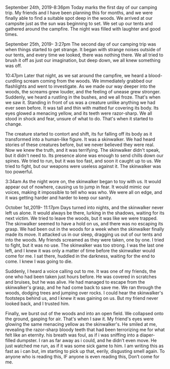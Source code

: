 September 24th, 2019-8:36pm
Today marks the first day of our camping trip. My friends and I have been planning this for months, and we were finally able to find a suitable spot deep in the woods. We arrived at our campsite just as the sun was beginning to set. We set up our tents and gathered around the campfire. The night was filled with laughter and good times.

September 25th, 2019- 3:27pm
The second day of our camping trip was when things started to get strange. It began with strange noises outside of our tents, and every time we looked, there was nothing there. We all tried to brush it off as just our imagination, but deep down, we all knew something was off.

10:47pm
Later that night, as we sat around the campfire, we heard a blood-curdling scream coming from the woods. We immediately grabbed our flashlights and went to investigate. As we made our way deeper into the woods, the screams grew louder, and the feeling of unease grew stronger. Suddenly, we heard a rustling in the bushes, and we all froze. That's when we saw it. Standing in front of us was a creature unlike anything we had ever seen before. It was tall and thin with matted fur covering its body. Its eyes glowed a menacing yellow, and its teeth were razor-sharp. We all stood in shock and fear, unsure of what to do. That's when it started to change.

The creature started to contort and shift, its fur falling off its body as it transformed into a human-like figure. It was a skinwalker. We had heard stories of these creatures before, but we never believed they were real. Now we knew the truth, and it was terrifying. The skinwalker didn't speak, but it didn't need to. Its presence alone was enough to send chills down our spines. We tried to run, but it was too fast, and soon it caught up to us. We tried to fight, but our weapons were useless against it. The skinwalker was too powerful.

3:34am
As the night wore on, the skinwalker began to toy with us. It would appear out of nowhere, causing us to jump in fear. It would mimic our voices, making it impossible to tell who was who. We were all on edge, and it was getting harder and harder to keep our sanity.

October 1st,2019- 11:17pm
Days turned into nights, and the skinwalker never left us alone. It would always be there, lurking in the shadows, waiting for its next victim. We tried to leave the woods, but it was like we were trapped. The skinwalker seemed to have a hold on us, and there was no escaping its grasp. We had been out in the woods for a week when the skinwalker finally made its move. It attacked us in our sleep, dragging us out of our tents and into the woods. My friends screamed as they were taken, one by one. I tried to fight, but it was no use. The skinwalker was too strong. I was the last one left, and I knew it was only a matter of time before the skinwalker would come for me. I sat there, huddled in the darkness, waiting for the end to come. I knew I was going to die.

Suddenly, I heard a voice calling out to me. It was one of my friends, the one who had been taken just hours before. He was covered in scratches and bruises, but he was alive. He had managed to escape from the skinwalker's grasp, and he had come back to save me. We ran through the woods, dodging trees and jumping over rocks. I could hear the skinwalker's footsteps behind us, and I knew it was gaining on us. But my friend never looked back, and I trusted him.

Finally, we burst out of the woods and into an open field. We collapsed onto the ground, gasping for air. That's when I saw it. My friend's eyes were glowing the same menacing yellow as the skinwalker's. He smiled at me, revealing the razor-sharp bloody teeth that had been terrorizing me for what felt like an eternity. his breath was foul, as if i was sniffing into a diaper-filled dumpster. I ran as far away as i could, and he didn’t even move. He just watched me run, as if it was some sick game to him. I am writing this as fast as i can but, im starting to pick up that, eerily, disgusting smell again. To anyone who is reading this, IF anyone is even reading this, Don’t come for me.